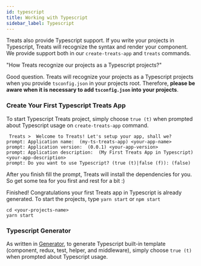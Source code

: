 ```yaml
---
id: typescript
title: Working with Typescript
sidebar_label: Typescript
---
```

Treats also provide Typescript support. If you write your projects in Typescript, Treats will recognize the syntax and render your component. We provide support both in our `create-treats-app` and `treats` commands.

"How Treats recognize our projects as a Typescript projects?"

Good question. Treats will recognize your projects as a Typescript projects when you provide `tsconfig.json` in your projects root. Therefore, **please be aware when it is necessary to add `tsconfig.json` into your projects**.

### Create Your First Typescript Treats App
To start Typescript Treats project, simply choose `true (t)` when prompted about Typescript usage on `create-treats-app` command.

```
 Treats >  Welcome to Treats! Let's setup your app, shall we?
prompt: Application name:  (my-ts-treats-app) <your-app-name>
prompt: Application version:  (0.0.1) <your-app-version>
prompt: Application description:  (My First Treats App in Typescript) <your-app-description>
prompt: Do you want to use Typescript? (true (t)|false (f)): (false)
```

After you finish fill the prompt, Treats will install the dependencies for you. So get some tea for you first and rest for a bit :)

Finished! Congratulations your first Treats app in Typescript is already generated. To start the projects, type `yarn start` or `npm start`

```
cd <your-projects-name>
yarn start
```

### Typescript Generator
As written in [Generator][main-concept-generator], to generate Typescript built-in template (component, redux, test, helper, and middleware), simply choose `true (t)` when prompted about Typescript usage.

[main-concept-generator]: ./generator.html
